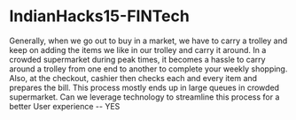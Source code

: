# IndianHacks15-FINTech
Generally, when we go out to buy in a market, we have to carry a trolley and keep on adding the items we like in our trolley and carry it around. In a crowded supermarket during peak times, it becomes a hassle to carry around a trolley from one end to another to complete your weekly shopping. Also, at the checkout, cashier then checks each and every item and prepares the bill. This process mostly ends up in large queues in crowded supermarket.  Can we leverage technology to streamline this process for a better User experience -- YES
